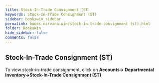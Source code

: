 ```yaml
---
title: Stock-In-Trade Consignment (ST)
keywords: Stock-In-Trade Consignment (ST)
sidebar: bookswin_sidebar
permalink: books-nirvana-win/stock-in-trade-consignment (st).html
folder: BooksWin
hide_sidebar: false
comments: false
---
```


## Stock-In-Trade Consignment (ST)

To view stock-in-trade consignment, click on **Accounts-> Departmental Inventory->Stock-In-Trade Consignment (ST)**
